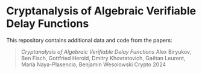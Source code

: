 # Cryptanalysis of Algebraic Verifiable Delay Functions

This repository contains additional data and code from the papers:

> *Cryptanalysis of Algebraic Verifiable Delay Functions*
> Alex Biryukov, Ben Fisch, Gottfried Herold, Dmitry Khovratovich, Gaëtan Leurent, María Naya-Plasencia, Benjamin Wesolowski
> Crypto 2024
